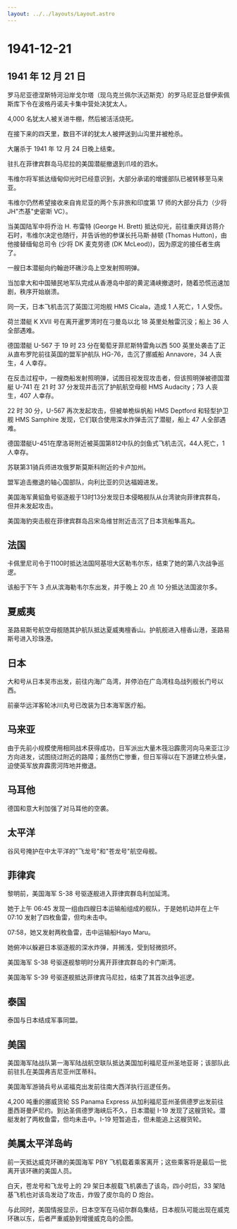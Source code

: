 ```yaml
---
layout: ../../layouts/Layout.astro
---
```


# 1941-12-21

## 1941 年 12 月 21 日

罗马尼亚德涅斯特河沿岸戈尔塔（现乌克兰佩尔沃迈斯克）的罗马尼亚总督伊索佩斯库下令在波格丹诺夫卡集中营处决犹太人。

4,000 名犹太人被关进牛棚，然后被活活烧死。

在接下来的四天里，数目不详的犹太人被押送到山沟里并被枪杀。

大屠杀于 1941 年 12 月 24 日晚上结束。

驻扎在菲律宾群岛马尼拉的美国潜艇撤退到爪哇的泗水。

韦维尔将军抵达缅甸仰光时已经意识到，大部分承诺的增援部队已被转移至马来亚。

韦维尔仍然希望接收来自肯尼亚的两个东非旅和印度第 17 师的大部分兵力（少将
JH"杰基"史密斯 VC）。

当美国陆军中将乔治 H. 布雷特 (George H. Brett)
抵达仰光，前往重庆拜访蒋介石时，韦维尔决定也随行，并告诉他的参谋长托马斯·赫顿
(Thomas Hutton)，由他接替缅甸总司令 (少将 DK 麦克劳德 (DK
McLeod))，因为原定的接任者生病了。

一艘日本潜艇向约翰逊环礁沙岛上空发射照明弹。

当加拿大和中国殖民地军队完成从香港岛中部的黄泥涌峡撤退时，随着恐慌迅速加剧，秩序开始崩溃。

同一天，日本飞机击沉了英国江河炮舰 HMS Cicala，造成 1 人死亡，1 人受伤。

荷兰潜艇 K XVII 号在离开暹罗湾时在刁曼岛以北 18 英里处触雷沉没；船上 36
人全部遇难。

德国潜艇 U-567 于 19 时 23 分在葡萄牙菲尼斯特雷角以西 500
英里处袭击了正从直布罗陀前往英国的盟军护航队 HG-76，击沉了挪威船
Annavore，34 人丧生，4 人幸存。

在反击过程中，一艘商船发射照明弹，试图目视发现攻击者，但该照明弹被德国潜艇
U-741 在 21 时 37 分发现并击沉了护航航空母舰 HMS Audacity；73
人丧生，407 人幸存。

22 时 30 分，U-567 再次发起攻击，但被单桅纵帆船 HMS Deptford
和轻型护卫舰 HMS Samphire 发现，它们联合使用深水炸弹击沉了潜艇，船上 47
人全部遇难。

德国潜艇U-451在摩洛哥附近被英国第812中队的剑鱼式飞机击沉，44人死亡，1人幸存。

苏联第31骑兵师进攻俄罗斯莫斯科附近的卡卢加州。

盟军追击撤退的轴心国部队，向利比亚的贝达福姆进发。

美国海军黄貂鱼号驱逐舰于13时13分发现日本侵略舰队从台湾驶向菲律宾群岛，但并未发起攻击。

美国海豹突击舰在菲律宾群岛吕宋岛维甘附近击沉了日本货船隼高丸。

## 法国

卡佩里尼司令于1100时抵达法国阿基坦大区勒韦尔东，结束了她的第八次战争巡逻。

该船于下午 3 点从滨海勒韦尔东出发，并于晚上 20 点 10 分抵达法国波尔多。

## 夏威夷

圣路易斯号航空母舰随其护航队抵达夏威夷檀香山。护航舰进入檀香山港，圣路易斯号进入珍珠港。

## 日本

大和号从日本吴市出发，前往内海广岛湾，并停泊在广岛湾柱岛战列舰长门号以西。

前豪华远洋客轮冰川丸号已改装为日本海军医疗船。

## 马来亚

由于先前小规模使用相同战术获得成功，日军派出大量木筏沿霹雳河向马来亚江沙方向进发，试图绕过附近的路障；虽然伤亡惨重，但日军得以在下游建立桥头堡，迫使英军放弃霹雳河阵地并撤退。

## 马耳他

德国和意大利加强了对马耳他的空袭。

## 太平洋

谷风号掩护在中太平洋的"飞龙号"和"苍龙号"航空母舰。

## 菲律宾

黎明前，美国海军 S-38 号驱逐舰进入菲律宾群岛利加延湾。

她于上午 06:45 发现一组由四艘日本运输船组成的舰队，于是她机动并在上午
07:10 发射了四枚鱼雷，但均未击中。

07:58，她又发射两枚鱼雷，击中运输船Hayo Maru。

她俯冲以躲避日本驱逐舰的深水炸弹，并搁浅，受到轻微损坏。

美国海军 S-38 号驱逐舰黎明时分离开菲律宾群岛的卡门斯湾。

美国海军 S-39 号驱逐舰抵达菲律宾马尼拉，结束了其首次战争巡逻。

## 泰国

泰国与日本结成军事同盟。

## 美国

美国海军陆战队第一海军陆战航空联队抵达美国加利福尼亚州圣地亚哥；该部队此前驻扎在美国弗吉尼亚州匡蒂科。

美国海军游骑兵号从诺福克出发前往南大西洋执行巡逻任务。

4,200 吨重的挪威货轮 SS Panama Express
从加利福尼亚州圣佩德罗出发前往墨西哥曼萨尼约。到达圣佩德罗海峡后不久，日本潜艇
I-19 发现了这艘货轮。潜艇发射了两枚鱼雷，但均未击中。I-19
短暂追击，但未能追上这艘货轮。

## 美属太平洋岛屿

前一天抵达威克环礁的美国海军 PBY
飞机载着乘客离开；这些乘客将是最后一批离开该环礁的美国人员。

白天，苍龙号和飞龙号上的 29 架日本舰载飞机袭击了该岛，四小时后，33
架陆基飞机也对该岛发动了攻击，炸毁了皮尔岛的 D 炮台。

与此同时，美国情报显示，日本空军在马绍尔群岛集结，日本舰队可能出现在威克环礁以东，后者严重威胁到增援威克岛的企图。